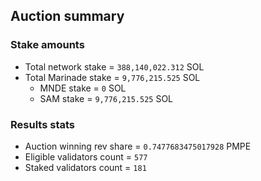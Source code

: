 ## Auction summary

### Stake amounts
- Total network stake = `388,140,022.312` SOL
- Total Marinade stake = `9,776,215.525` SOL
  - MNDE stake = `0` SOL
  - SAM stake = `9,776,215.525` SOL

### Results stats
- Auction winning rev share = `0.7477683475017928` PMPE
- Eligible validators count = `577`
- Staked validators count = `181`
